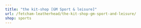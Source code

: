 ```yaml
---
title: "the kit-shop [GM Sport & leisure]"
url: /fetcham-leatherhead/the-kit-shop-gm-sport-and-leisure/
shop: sports
---
```

